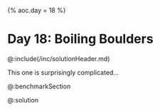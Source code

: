 {% aoc.day = 18 %}

# Day 18: Boiling Boulders

@:include(/inc/solutionHeader.md)

This one is surprisingly complicated...

@:benchmarkSection

@:solution